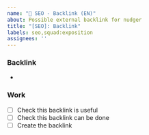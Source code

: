 ```yaml
---
name: "🔗 SEO - Backlink (EN)"
about: Possible external backlink for nudger
title: "[SEO]: Backlink"
labels: seo,squad:exposition
assignees: ''
---
```


### Backlink  
- []() 


### Work  
- [ ] Check this backlink is useful  
- [ ] Check this backlink can be done
- [ ] Create the backlink